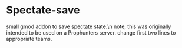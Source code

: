 # Spectate-save
small gmod addon to save spectate state.\n
note, this was originally intended to be used on a Prophunters server.
change first two lines to appropriate teams.
